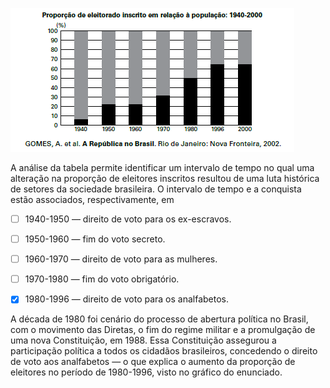 

![](3a6fd848-5cbe-012c-f25e-c1e6eff01b1a.png)

A análise da tabela permite identificar um intervalo de tempo no qual uma alteração na proporção de eleitores inscritos resultou de uma luta histórica de setores da sociedade brasileira. O intervalo de tempo e a conquista estão associados, respectivamente, em



- [ ] 1940-1950 — direito de voto para os ex-escravos.
- [ ] 1950-1960 — fim do voto secreto.
- [ ] 1960-1970 — direito de voto para as mulheres.
- [ ] 1970-1980 — fim do voto obrigatório.
- [x] 1980-1996 — direito de voto para os analfabetos.


A década de 1980 foi cenário do processo de abertura política no Brasil, com o movimento das Diretas, o fim do regime militar e a promulgação de uma nova Constituição, em 1988. Essa Constituição assegurou a participação política a todos os cidadãos brasileiros, concedendo o direito de voto aos analfabetos — o que explica o aumento da proporção de eleitores no período de 1980-1996, visto no gráfico do enunciado.

        